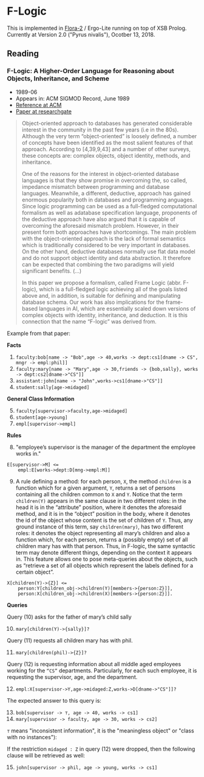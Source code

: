 # F-Logic

This is implemented in [Flora-2](http:⁄⁄flora.sourceforge.net⁄) / Ergo-Lite running on top of XSB Prolog. Currently at Version 2.0 ("Pyrus nivalis"), Ocotber 13, 2018.

## Reading

### F-Logic: A Higher-Order Language for Reasoning about Objects, Inheritance, and Scheme

   - 1989-06 
   - Appears in: ACM SIGMOD Record, June 1989
   - [Reference at ACM](https://dl.acm.org/doi/10.1145/66926.66939)
   - [Paper at researchgate](https://www.researchgate.net/publication/2797469_F-Logic_A_Higher-Order_Language_for_Reasoning_about_Objects_Inheritance_and_Scheme)

> Object-oriented approach to databases has generated considerable interest in the community in the past few years (i.e in the 80s).
> Although the very term “object-oriented” is loosely defined, a number of concepts have been identified as the most salient 
> features of that approach. According to [4,39,9,43] and a number of other surveys, these concepts are: complex objects, object
> identity, methods, and inheritance.
>
> One of the reasons for the interest in object-oriented database languages is that they show promise in overcoming the, so 
> called, impedance mismatch between programming and database languages. Meanwhile, a different, deductive, approach has gained
> enormous popularity both in databases and programming anguages. Since logic programming can be used as a full-fledged 
> computational formalism as well as adatabase specification language, proponents of the deductive approach have also argued 
> that it is capable of overcoming the aforesaid mismatch problem. However, in their present form both approaches have shortcomings.
> The main problem with the object-oriented approach is the lack of formal semantics which is traditionally considered to be very
> important in databases. On the other hand, deductive databases normally use flat data model and do not support object identity and
> data abstraction. It therefore can be expected that combining the two paradigms will yield significant benefits. (...)
> 
> In this paper we propose a formalism, called Frame Logic (abbr. F-logic), which is a full-fledged logic achieving all of the goals 
> listed above and, in addition, is suitable for defining and manipulating database schema. Our work has also implications for the
> frame-based languages in AI, which are essentially scaled down versions of complex objects with identity, inheritance, and deduction. 
> It is this connection that the name “F-logic” was derived from.

Example from that paper:

**Facts**

   1. `faculty:bob[name -> "Bob",age -> 40,works -> dept:cs1[dname -> CS", mngr -> empl:phil]]`
   2. `faculty:mary[name -> "Mary",age -> 30,friends -> {bob,sally}, works -> dept:cs2[dname->"CS"]]`
   3. `assistant:john[name -> "John",works->cs1[dname->"CS"]]`
   4. `student:sally[age->midaged]`

**General Class Information**

   5. `faculty[supervisor->faculty,age->midaged]`
   6. `student[age->young]`
   7. `empl[supervisor->empl]`

**Rules**

   8. "employee’s supervisor is the manager of the department the employee works in."

```
E[supervisor->M] <= 
    empl:E[works->dept:D[mng->empl:M]]
```

   9. A rule defining a method: for each person, `X`, the method `children` is a function which for a given argument, `Y`, 
      returns a set of persons containing all the children common to `X` and `Y`. Notice that the term `children(Y)`
      appears in the same clause in two different roles: in the head it is in the “attribute” position, where it denotes
      the aforesaid method, and it is in the “object” position in the body, where it denotes the id of the object whose
      content is the set of children of `Y`. Thus, any ground instance of this term, say `children(mary)`, has
      two different roles: it denotes the object representing all mary’s children and also a function which, for each person,
      returns a (possibly empty) set of all children mary has with that person. Thus, in F-logic, the same syntactic 
      term may denote different things, depending on the context it appears in. This feature allows one to pose 
      meta-queries about the objects, such as “retrieve a set of all objects which represent the labels defined for a certain object”.

```
X[children(Y)->{Z}] <= 
    person:Y[children_obj->children(Y)[members->{person:Z}]],
    person:X[children_obj->children(X)[members->{person:Z}]].
```

**Queries**

Query (10) asks for the father of mary’s child sally

   10. `mary[children(Y)->{sally}]?`

Query (11) requests all children mary has with phil. 

   11. `mary[children(phil)->{Z}]?`

Query (12) is requesting information about all middle aged employees working for the `“CS”` departments.
Particularly, for each such employee, it is requesting the supervisor, age, and the department. 

   12. `empl:X[supervisor->Y,age->midaged:Z,works->D[dname->"CS"]]?`

The expected answer to this query is:

   13. `bob[supervisor -> ⊤, age -> 40, works -> cs1]`
   14. `mary[supervisor -> faculty, age -> 30, works -> cs2]`

`⊤` means "inconsistent information", it is the "meaningless object" or "class with no instances"):
 
If the restriction `midaged : Z` in query (12) were dropped, then the following clause will be retrieved as well:

   15. `john[supervisor -> phil, age -> young, works -> cs1]`


